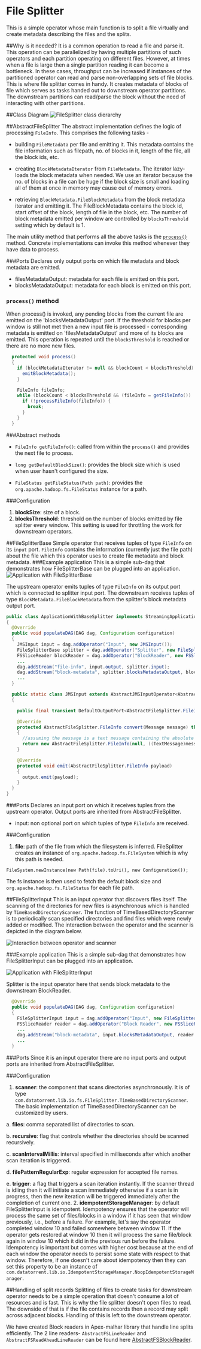 File Splitter
===================

This is a simple operator whose main function is to split a file virtually and create metadata describing the files and the splits. 

##Why is it needed?
It is a common operation to read a file and parse it. This operation can be parallelized by having multiple partitions of such operators and each partition operating on different files. However, at times when a file is large then a single partition reading it can become a bottleneck.
In these cases, throughput can be increased if instances of the partitioned operator can read and parse non-overlapping sets of file blocks. This is where file splitter comes in handy. It creates metadata of blocks of file which serves as tasks handed out to downstream operator partitions. 
The downstream partitions can read/parse the block without the need of interacting with other partitions.

##Class Diagram
![FileSplitter class dierarchy](images/filesplitter/classdiagram.png)

##AbstractFileSplitter
The abstract implementation defines the logic of processing `FileInfo`. This comprises the following tasks -  

- building `FileMetadata` per file and emitting it. This metadata contains the file information such as filepath, no. of blocks in it, length of the file, all the block ids, etc.
  
- creating `BlockMetadataIterator` from `FileMetadata`. The iterator lazy-loads the block metadata when needed. We use an iterator because the no. of blocks in a file can be huge if the block size is small and loading all of them at once in memory may cause out of memory errors.
 
- retrieving `BlockMetadata.FileBlockMetadata` from the block metadata iterator and emitting it. The FileBlockMetadata contains the block id, start offset of the block, length of file in the block, etc. The number of block metadata emitted per window are controlled by `blocksThreshold` setting which by default is 1.  

The main utility method that performs all the above tasks is the [`process()`](#process_method) method. Concrete implementations can invoke this method whenever they have data to process.

###Ports
Declares only output ports on which file metadata and block metadata are emitted.

- filesMetadataOutput: metadata for each file is emitted on this port. 
- blocksMetadataOutput: metadata for each block is emitted on this port. 

### `process()`<a name="process_method"></a> method
When process() is invoked, any pending blocks from the current file are emitted on the 'blocksMetadataOutput' port. If the threshold for blocks per window is still not met then a new input file is processed - corresponding metadata is emitted on 'filesMetadataOutput' and more of its blocks are emitted. This operation is repeated until the `blocksThreshold` is reached or there are no more new files.

```java
  protected void process()
  {
    if (blockMetadataIterator != null && blockCount < blocksThreshold) {
      emitBlockMetadata();
    }

    FileInfo fileInfo;
    while (blockCount < blocksThreshold && (fileInfo = getFileInfo()) != null) {
      if (!processFileInfo(fileInfo)) {
        break;
      }
    }
  }
```
###Abstract methods

- `FileInfo getFileInfo()`: called from within the `process()` and provides the next file to process.

- `long getDefaultBlockSize()`: provides the block size which is used when user hasn't configured the size.

- `FileStatus getFileStatus(Path path)`: provides the `org.apache.hadoop.fs.FileStatus` instance for a path.   

###Configuration
1. **blockSize**: size of a block.
2. **blocksThreshold**<a name="blocksThreshold"></a>: threshold on the number of blocks emitted by file splitter every window. This setting is used for throttling the work for downstream operators.


##FileSplitterBase
Simple operator that receives tuples of type `FileInfo` on its `input` port. `FileInfo` contains the information (currently just the file path) about the file which this operator uses to create file metadata and block metadata.
###Example application
This is a simple sub-dag that demonstrates how FileSplitterBase can be plugged into an application.
![Application with FileSplitterBase](images/filesplitter/baseexample.png)

The upstream operator emits tuples of type `FileInfo` on its output port which is connected to splitter input port. The downstream receives tuples of type `BlockMetadata.FileBlockMetadata` from the splitter's block metadata output port.

```java
public class ApplicationWithBaseSplitter implements StreamingApplication
{
  @Override
  public void populateDAG(DAG dag, Configuration configuration)
  {
    JMSInput input = dag.addOperator("Input", new JMSInput());
    FileSplitterBase splitter = dag.addOperator("Splitter", new FileSplitterBase());
    FSSliceReader blockReader = dag.addOperator("BlockReader", new FSSliceReader());
    ...
    dag.addStream("file-info", input.output, splitter.input);
    dag.addStream("block-metadata", splitter.blocksMetadataOutput, blockReader.blocksMetadataInput);
    ...
  }

  public static class JMSInput extends AbstractJMSInputOperator<AbstractFileSplitter.FileInfo>
  {

    public final transient DefaultOutputPort<AbstractFileSplitter.FileInfo> output = new DefaultOutputPort<>();

    @Override
    protected AbstractFileSplitter.FileInfo convert(Message message) throws JMSException
    {
      //assuming the message is a text message containing the absolute path of the file.
      return new AbstractFileSplitter.FileInfo(null, ((TextMessage)message).getText());
    }

    @Override
    protected void emit(AbstractFileSplitter.FileInfo payload)
    {
      output.emit(payload);
    }
  }
}
```

###Ports
Declares an input port on which it receives tuples from the upstream operator. Output ports are inherited from AbstractFileSplitter.
 
- input: non optional port on which tuples of type `FileInfo` are received.

###Configuration
1. **file**: path of the file from which the filesystem is inferred. FileSplitter creates an instance of `org.apache.hadoop.fs.FileSystem` which is why this path is needed.  
```
FileSystem.newInstance(new Path(file).toUri(), new Configuration());
```
The fs instance is then used to fetch the default block size and `org.apache.hadoop.fs.FileStatus` for each file path.

##FileSplitterInput
This is an input operator that discovers files itself. The scanning of the directories for new files is asynchronous which is handled by `TimeBasedDirectoryScanner`. The function of TimeBasedDirectoryScanner is to periodically scan specified directories and find files which were newly added or modified. The interaction between the operator and the scanner is depicted in the diagram below.

![Interaction between operator and scanner](images/filesplitter/sequence.png)

###Example application
This is a simple sub-dag that demonstrates how FileSplitterInput can be plugged into an application.

![Application with FileSplitterInput](images/filesplitter/inputexample.png)

Splitter is the input operator here that sends block metadata to the downstream BlockReader.

```java
  @Override
  public void populateDAG(DAG dag, Configuration configuration)
  {
    FileSplitterInput input = dag.addOperator("Input", new FileSplitterInput());
    FSSliceReader reader = dag.addOperator("Block Reader", new FSSliceReader());
    ...
    dag.addStream("block-metadata", input.blocksMetadataOutput, reader.blocksMetadataInput);
    ...
  }

```
###Ports
Since it is an input operator there are no input ports and output ports are inherited from AbstractFileSplitter.

###Configuration
1. **scanner**: the component that scans directories asynchronously. It is of type `com.datatorrent.lib.io.fs.FileSplitter.TimeBasedDirectoryScanner`. The basic implementation of TimeBasedDirectoryScanner can be customized by users.  
  
  a. **files**: comma separated list of directories to scan.  
  
  b. **recursive**: flag that controls whether the directories should be scanned recursively.  
 
  c. **scanIntervalMillis**: interval specified in milliseconds after which another scan iteration is triggered.  
  
  d. **filePatternRegularExp**: regular expression for accepted file names.  
  
  e. **trigger**: a flag that triggers a scan iteration instantly. If the scanner thread is idling then it will initiate a scan immediately otherwise if a scan is in progress, then the new iteration will be triggered immediately after the completion of current one.
2. **idempotentStorageManager**: by default FileSplitterInput is idempotent. 
Idempotency ensures that the operator will process the same set of files/blocks in a window if it has seen that window previously, i.e., before a failure. For example, let's say the operator completed window 10 and failed somewhere between window 11. If the operator gets restored at window 10 then it will process the same file/block again in window 10 which it did in the previous run before the failure. Idempotency is important but comes with higher cost because at the end of each window the operator needs to persist some state with respect to that window. Therefore, if one doesn't care about idempotency then they can set this property to be an instance of `com.datatorrent.lib.io.IdempotentStorageManager.NoopIdempotentStorageManager`.

##Handling of split records
Splitting of files to create tasks for downstream operator needs to be a simple operation that doesn't consume a lot of resources and is fast. This is why the file splitter doesn't open files to read. The downside of that is if the file contains records then a record may split across adjacent blocks. Handling of this is left to the downstream operator.

We have created Block readers in Apex-malhar library that handle line splits efficiently. The 2 line readers- `AbstractFSLineReader` and `AbstractFSReadAheadLineReader` can be found here [AbstractFSBlockReader](https://github.com/apache/incubator-apex-malhar/blob/master/library/src/main/java/com/datatorrent/lib/io/block/AbstractFSBlockReader.java).
